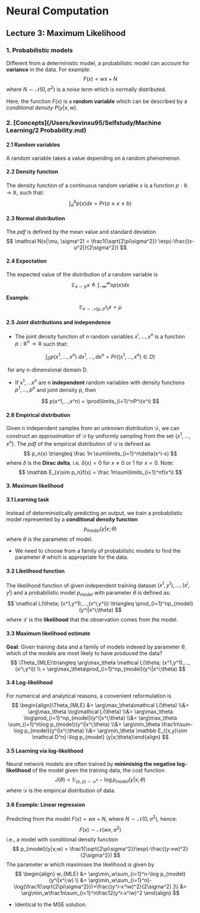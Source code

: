 # Neural Computation



## Lecture 3: Maximum Likelihood



### 1. Probabilistic models

Different from a deterministic model, a probabilistic model can account for **variance** in the data. For example:
$$
F(x) = wx+N
$$
where $N\sim \mathcal N(0,\sigma^2)$ is a *noise term* which is normally distributed.

Here, the function $F(x)$ is a **random variable** which can be described by a *conditional density* $P(y|x,w)$.



### 2. [Concepts](/Users/kevinxu95/Selfstudy/Machine Learning/2 Probability.md)

#### 2.1 Random variables

A random variable takes a value depending on a random phenomenon.



#### 2.2 Density function

The density function of a continuous random variable $x$ is a function $p: \mathbb R \rightarrow \mathbb R$, such that:
$$
\int_a^bp(x)dx=Pr(a\leq x\leq b)
$$



#### 2.3 Normal distribution

The *pdf* is defined by the mean value and standard deviation
$$
\mathcal N(x|\mu, \sigma^2) = \frac1{\sqrt{2\pi\sigma^2}} \exp(-\frac{(x-u^2)}{2\sigma^2})
$$



#### 2.4 Expectation

The expected value of the distribution of a random variable is
$$
\mathbb E_{x\sim p}x \triangleq \int_{-\infty}^\infty xp(x)dx
$$

**Example**:
$$
\mathbb E_{x\sim\mathcal N(\mu,\sigma^2)}x = \mu
$$



#### 2.5 Joint distributions and independence

- The joint density function of $n$ random variables $x^i, ...,x^n$ is a function $p: \mathbb R^n \rightarrow \mathbb R$ such that:

$$
\int_Dp(x^1,...,x^n)\ dx^1,...,dx^n=Pr((x^1, ...,x^n)\in D)
$$

​		for any n-dimensional domain D.

- If $x^1,...x^n$ are n **independent** random variables with density functions $p^1,..., p^n$ and joint density $p$, then 

$$
p(x^1,...,x^n) = \prod\limits_{i=1}^nP^i(x^i)
$$



#### 2.6 Empirical distribution

Given $n$ independent samples from an unknown distribution $\mathcal D$, we can construct an *approximation* of $\mathcal D$ by uniformly sampling from the set $\{x^1,...,x^n\}$. The *pdf* of the empirical distribution of $\mathcal D$ is defined as
$$
p_n(x) \triangleq \frac 1n \sum\limits_{i=1}^n\delta(x^i-x)
$$
where $\delta$ is the **Dirac delta**, i.e. $\delta(x)=0$ for $x\neq0$ or 1 for $x=0$. Note:
$$
\mathbb E_{x\sim p_n}f(x) = \frac 1n\sum\limits_{i=1}^nf(x^i)
$$



#### 3. Maximum likelihood

#### 3.1 Learning task

Instead of deterministically predicting an output, we train a probabilistic model represented by a **conditional density function**
$$
p_{model}(y|x;\theta)
$$
where $\theta$ is the parameter of model.

- We need to choose from a family of probabilistic models to find the parameter $\theta$ which is appropriate for the data. 



#### 3.2 Likelihood function

The likelihood function of given independent training dataset $(x^1,y^1),...,(x^i,y^i)$ and a probabilistic model $p_{model}$ with parameter $\theta$ is defined as:
$$
\mathcal L(\theta; (x^1,y^1),...,(x^i,y^i)) \triangleq \prod_{i=1}^np_{model}(y^i|x^i;\theta)
$$
where $\mathcal L$ is the **likelihood** that the observation comes from the model.



#### 3.3 Maximum likelihood estimate

**Goal**: Given training data and a family of models indexed by parameter $\theta$, which of the models are most likely to have produced the data?
$$
\Theta_{MLE}\triangleq \arg\max_\theta \mathcal L(\theta;  (x^1,y^1),...,(x^i,y^i)) \\ = \arg\max_\theta\prod_{i=1}^np_{model}(y^i|x^i;\theta)
$$



#### 3.4 Log-likelihood

For numerical and analytical reasons, a convenient reformulation is
$$
\begin{align}\Theta_{MLE} &= \arg\max_\theta\mathcal L(\theta) \\&= \arg\max_\theta \log\mathcal L(\theta) \\&= \arg\max_\theta \log\prod_{i=1}^np_{model}(y^i|x^i;\theta) \\&= \arg\max_\theta \sum_{i=1}^n\log p_{model}(y^i|x^i;\theta) \\&= \arg\min_\theta \frac1n\sum-\log p_{model}(y^i|x^i;\theta) \\&= \arg\min_\theta \mathbb E_{(x,y)\sim \mathcal D^n}-\log p_{model} (y|x;\theta)\end{align}
$$



#### 3.5 Learning via log-likelihood

Neural network models are often trained by **minimising the negative log-likelihood** of the model given the training data, the cost function
$$
J(\theta) = \mathbb E_{(x,y)\sim \mathcal D^n}-\log p_{model}(y|x;\theta)
$$
where $\mathcal D$ is the empirical distribution of data.



#### 3.6 Example: Linear regression

Predicting from the model $F(x)=wx+N$, where $N\sim \mathcal N(0,\sigma^2)$, hence:
$$
F(x) \sim \mathcal N(wx,\sigma^2)
$$
i.e., a model with conditional density function
$$
p_{model}(y|x;w) = \frac1{\sqrt{2\pi\sigma^2}}\exp(-\frac{(y-xw)^2}{2\sigma^2})
$$
The parameter $w$ which maximises the likelihood is given by
$$
\begin{align} w_{MLE} &= \arg\min_w\sum_{i=1}^n-\log p_{model}(y^i|x^i;w) \\ &= \arg\min_w\sum_{i=1}^n[-\log(\frac1{\sqrt{2\pi\sigma^2}})+\frac{(y^i-x^iw)^2}{2\sigma^2} ]\\ &= \arg\min_w\frac1n\sum_{i=1}^n\frac12(y^i-x^iw)^2 \end{align}
$$

- Identical to the MSE solution.

